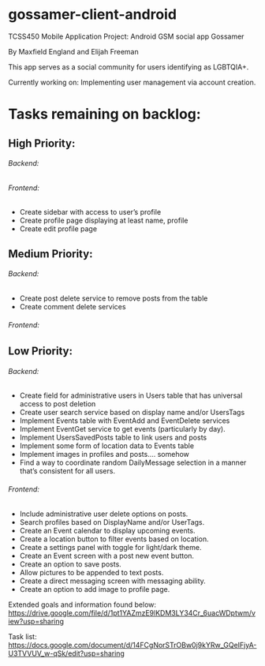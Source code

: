 # gossamer-client-android
TCSS450 Mobile Application Project: Android GSM social app Gossamer

By Maxfield England and Elijah Freeman

This app serves as a social community for users identifying as LGBTQIA+.

Currently working on: 
Implementing user management via account creation.


# Tasks remaining on backlog:

## High Priority:

###### Backend:

###### Frontend:

* Create sidebar with access to user’s profile
* Create profile page displaying at least name, profile
* Create edit profile page 


## Medium Priority:
###### Backend:
* Create post delete service to remove posts from the table
* Create comment delete services

###### Frontend:

## Low Priority:
###### Backend:
* Create field for administrative users in Users table that has universal access to post deletion
* Create user search service based on display name and/or UsersTags
* Implement Events table with EventAdd and EventDelete services
* Implement EventGet service to get events (particularly by day).
* Implement UsersSavedPosts table to link users and posts
* Implement some form of location data to Events table
* Implement images in profiles and posts…. somehow
* Find a way to coordinate random DailyMessage selection in a manner that’s consistent for all users.

###### Frontend:
* Include administrative user delete options on posts. 
* Search profiles based on DisplayName and/or UserTags.
* Create an Event calendar to display upcoming events. 
* Create a location button to filter events based on location. 
* Create a settings panel with toggle for light/dark theme. 
* Create an Event screen with a post new event button. 
* Create an option to save posts. 
* Allow pictures to be appended to text posts.  
* Create a direct messaging screen with messaging ability. 
* Create an option to add image to profile page. 

Extended goals and information found below:
https://drive.google.com/file/d/1pt1YAZmzE9lKDM3LY34Cr_6uacWDptwm/view?usp=sharing

Task list:
https://docs.google.com/document/d/14FCgNorSTrOBw0j9kYRw_GQeIFjyA-U3TVVUV_w-qSk/edit?usp=sharing
